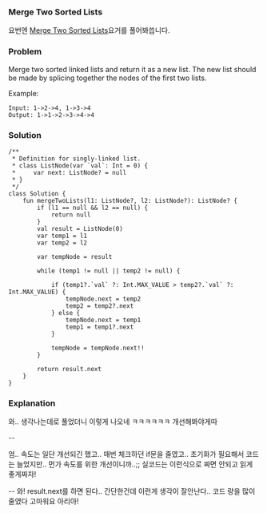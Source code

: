 ###  Merge Two Sorted Lists


요번엔 [Merge Two Sorted Lists](https://leetcode.com/problems/merge-two-sorted-lists/)요거를 풀어봐씁니다.

### Problem
Merge two sorted linked lists and return it as a new list. The new list should be made by splicing together the nodes of the first two lists.

Example:

```
Input: 1->2->4, 1->3->4
Output: 1->1->2->3->4->4
```
 

### Solution

```
/**
 * Definition for singly-linked list.
 * class ListNode(var `val`: Int = 0) {
 *     var next: ListNode? = null
 * }
 */
class Solution {
    fun mergeTwoLists(l1: ListNode?, l2: ListNode?): ListNode? {
        if (l1 == null && l2 == null) {
            return null
        }
        val result = ListNode(0)
        var temp1 = l1
        var temp2 = l2

        var tempNode = result

        while (temp1 != null || temp2 != null) {

            if (temp1?.`val` ?: Int.MAX_VALUE > temp2?.`val` ?: Int.MAX_VALUE) {
                tempNode.next = temp2
                temp2 = temp2?.next
            } else {
                tempNode.next = temp1
                temp1 = temp1?.next
            }

            tempNode = tempNode.next!!
        }

        return result.next
    }
}
```

### Explanation

와.. 생각나는데로 풀었더니 이렇게 나오네 ㅋㅋㅋㅋㅋㅋ 개선해봐야게따

--

엄.. 속도는 일단 개선되긴 했고.. 매번 체크하던 if문을 줄였고.. 초기화가 필요해서 코드는 늘었지만.. 먼가 속도를 위한 개선이니까..;; 실코드는 이런식으로 짜면 안되고 읽게 좋게짜자!

--
와! result.next를 하면 된다.. 간단한건데 이런게 생각이 잘안난다.. 코드 량을 많이 줄였다 고마워요 아리아!